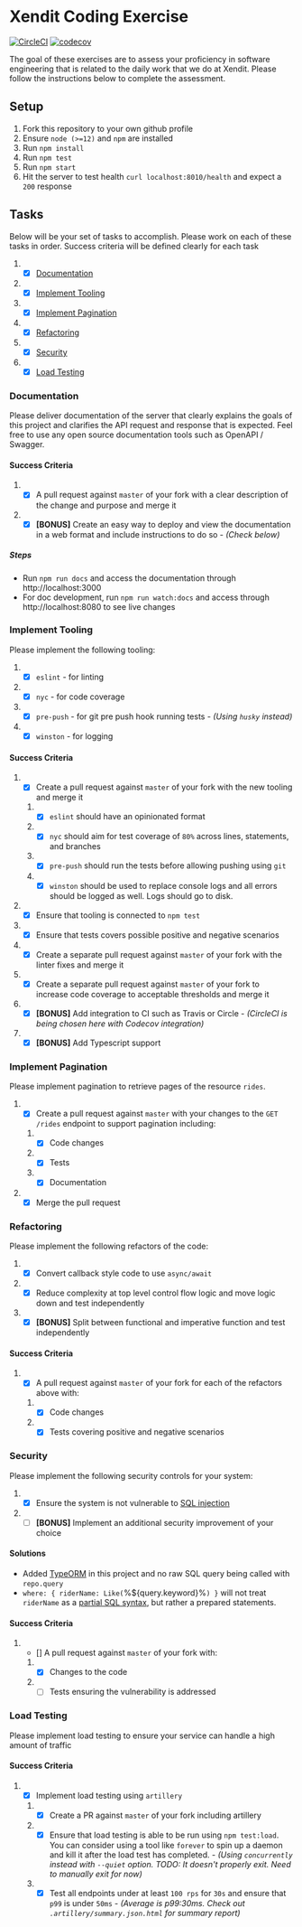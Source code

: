 # Xendit Coding Exercise
[![CircleCI](https://circleci.com/gh/kihonq/xendit-backend-test/tree/master.svg?style=shield)](https://circleci.com/gh/kihonq/xendit-backend-test/tree/master)  [![codecov](https://codecov.io/gh/kihonq/xendit-backend-test/branch/master/graph/badge.svg?token=8OU13YDAOH)](https://codecov.io/gh/kihonq/xendit-backend-test)

The goal of these exercises are to assess your proficiency in software engineering that is related to the daily work that we do at Xendit. Please follow the instructions below to complete the assessment.

## Setup

1. Fork this repository to your own github profile
2. Ensure `node (>=12)` and `npm` are installed
3. Run `npm install`
4. Run `npm test`
5. Run `npm start`
6. Hit the server to test health `curl localhost:8010/health` and expect a `200` response 

## Tasks

Below will be your set of tasks to accomplish. Please work on each of these tasks in order. Success criteria will be defined clearly for each task

1. - [x] [Documentation](#documentation)
2. - [x] [Implement Tooling](#implement-tooling)
3. - [x] [Implement Pagination](#implement-pagination)
4. - [x] [Refactoring](#refactoring)
5. - [x] [Security](#security)
6. - [x] [Load Testing](#load-testing)

### Documentation

Please deliver documentation of the server that clearly explains the goals of this project and clarifies the API request and response that is expected.
Feel free to use any open source documentation tools such as OpenAPI / Swagger. 

#### Success Criteria

1. - [x] A pull request against `master` of your fork with a clear description of the change and purpose and merge it
2. - [x] **[BONUS]** Create an easy way to deploy and view the documentation in a web format and include instructions to do so - _(Check below)_

##### Steps
- Run `npm run docs` and access the documentation through http://localhost:3000
- For doc development, run `npm run watch:docs` and access through http://localhost:8080 to see live changes

### Implement Tooling

Please implement the following tooling:

1. - [x] `eslint` - for linting
2. - [x] `nyc` - for code coverage
3. - [x] `pre-push` - for git pre push hook running tests - _(Using `husky` instead)_
4. - [x] `winston` - for logging

#### Success Criteria

1. - [x] Create a pull request against `master` of your fork with the new tooling and merge it
    1. - [x] `eslint` should have an opinionated format
    2. - [x] `nyc` should aim for test coverage of `80%` across lines, statements, and branches
    3. - [x] `pre-push` should run the tests before allowing pushing using `git`
    4. - [x] `winston` should be used to replace console logs and all errors should be logged as well. Logs should go to disk.
2. - [x] Ensure that tooling is connected to `npm test`
3. - [x] Ensure that tests covers possible positive and negative scenarios
4. - [x] Create a separate pull request against `master` of your fork with the linter fixes and merge it
5. - [x] Create a separate pull request against `master` of your fork to increase code coverage to acceptable thresholds and merge it
6. - [x] **[BONUS]** Add integration to CI such as Travis or Circle - _(CircleCI is being chosen here with Codecov integration)_
7. - [x] **[BONUS]** Add Typescript support

### Implement Pagination

Please implement pagination to retrieve pages of the resource `rides`.

1. - [x] Create a pull request against `master` with your changes to the `GET /rides` endpoint to support pagination including:
    1. - [x] Code changes
    2. - [x] Tests
    3. - [x] Documentation
2. - [x] Merge the pull request

### Refactoring

Please implement the following refactors of the code:

1. - [x] Convert callback style code to use `async/await`
2. - [x] Reduce complexity at top level control flow logic and move logic down and test independently
3. - [x] **[BONUS]** Split between functional and imperative function and test independently

#### Success Criteria

1. - [x] A pull request against `master` of your fork for each of the refactors above with:
    1. - [x] Code changes
    2. - [x] Tests covering positive and negative scenarios

### Security

Please implement the following security controls for your system:

1. - [x] Ensure the system is not vulnerable to [SQL injection](https://www.owasp.org/index.php/SQL_Injection)
2. - [ ] **[BONUS]** Implement an additional security improvement of your choice

#### Solutions
- Added [TypeORM](https://typeorm.io) in this project and no raw SQL query being called with `repo.query`
- `where: { riderName: Like(`%${query.keyword}%`) }` will not treat `riderName` as a [partial SQL syntax](https://dev.to/yoshi_yoshi/typeorm-prevent-sql-injection-with-node-js-react-typescript-in-2021-1go4), but rather a prepared statements.

#### Success Criteria

1. - [] A pull request against `master` of your fork with:
    1. - [x] Changes to the code
    2. - [ ] Tests ensuring the vulnerability is addressed

### Load Testing

Please implement load testing to ensure your service can handle a high amount of traffic

#### Success Criteria

1. - [x] Implement load testing using `artillery`
    1. - [x] Create a PR against `master` of your fork including artillery
    2. - [x] Ensure that load testing is able to be run using `npm test:load`. You can consider using a tool like `forever` to spin up a daemon and kill it after the load test has completed. - _(Using `concurrently` instead with `--quiet` option. TODO: It doesn't properly exit. Need to manually exit for now)_
    3. - [x] Test all endpoints under at least `100 rps` for `30s` and ensure that `p99` is under `50ms` - _(Average is p99:30ms. Check out `.artillery/summary.json.html` for summary report)_
